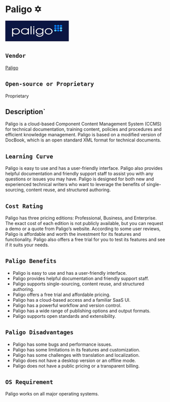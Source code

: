# Paligo  :star_of_david:
<img src="paligologo.png" width="200" height="65">

## `Vendor`    
[Paligo](https://paligo.net/)  

## `Open-source or Proprietary`    
Proprietary  

##    Description`    
Paligo is a cloud-based Component Content Management System (CCMS) for technical documentation, training content, policies and procedures and efficient knowledge management.  Paligo is based on a modified version of DocBook, which is an open standard XML format for technical documents.  

## `Learning Curve`    
Paligo is easy to use and has a user-friendly interface. Paligo also provides helpful documentation and friendly support staff to assist you with any questions or issues you may have. Paligo is designed for both new and experienced technical writers who want to leverage the benefits of single-sourcing, content reuse, and structured authoring.  

## `Cost Rating`    
Paligo has three pricing editions: Professional, Business, and Enterprise. The exact cost of each edition is not publicly available, but you can request a demo or a quote from Paligo’s website. According to some user reviews, Paligo is affordable and worth the investment for its features and functionality. Paligo also offers a free trial for you to test its features and see if it suits your needs.  

## `Paligo Benefits`    
* Paligo is easy to use and has a user-friendly interface.
* Paligo provides helpful documentation and friendly support staff.
* Paligo supports single-sourcing, content reuse, and structured authoring.
* Paligo offers a free trial and affordable pricing.
* Paligo has a cloud-based access and a familiar SaaS UI.
* Paligo has a powerful workflow and version control.
* Paligo has a wide range of publishing options and output formats.
* Paligo supports open standards and extensibility.

## `Paligo Disadvantages`    
* Paligo has some bugs and performance issues.
* Paligo has some limitations in its features and customization.
* Paligo has some challenges with translation and localization.
* Paligo does not have a desktop version or an offline mode.
* Paligo does not have a public pricing or a transparent billing.

## `OS Requirement`    
Paligo works on all major operating systems.  




